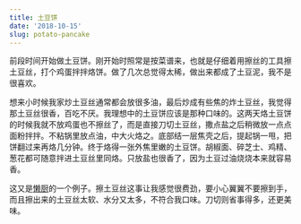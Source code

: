 ```yaml
---
title: 土豆饼
date: '2018-10-15'
slug: potato-pancake
---
```


前段时间开始做土豆饼。刚开始时照常是按菜谱来，也就是仔细着用擦丝的工具擦土豆丝，打个鸡蛋拌拌烙饼。做了几次总觉得太稀，做出来都成了土豆泥，我不是很喜欢。

想来小时候我家炒土豆丝通常都会放很多油，最后炒成有些焦的炸土豆丝，我觉得那土豆丝很香，百吃不厌。我理想中的土豆饼应该是那种口味的。这两天烙土豆饼的时候我就不放鸡蛋也不擦丝了，而是直接刀切土豆丝，撒点盐之后稍微放一点点面粉拌拌。不粘锅里放点油，中大火烙之。底部结一层焦壳之后，提起锅一甩，把饼翻过来再烙几分钟。终于烙得一张外焦里嫩的土豆饼。胡椒面、碎芝士、鸡精、葱花都可随意拌进土豆丝里同烙。只放盐也很香了，因为土豆过油烧烧本来就容易香。

这又是[懒厨](/cn/2018/06/lazy-cook/)的一个例子。擦土豆丝这事让我感觉很费劲，要小心翼翼不要擦到手，而且擦出来的土豆丝太软、水分又太多，不符合我口味。刀切则省事得多，还更美味。
